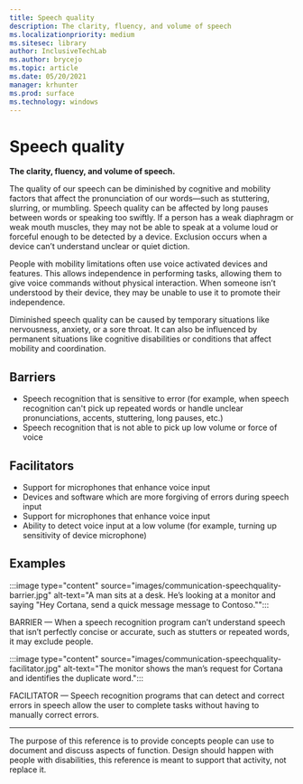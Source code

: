 ```yaml
---
title: Speech quality
description: The clarity, fluency, and volume of speech
ms.localizationpriority: medium
ms.sitesec: library
author: InclusiveTechLab
ms.author: brycejo 
ms.topic: article
ms.date: 05/20/2021
manager: krhunter
ms.prod: surface
ms.technology: windows
---
```


# Speech quality

**The clarity, fluency, and volume of speech.**

The quality of our speech can be diminished by cognitive and mobility factors that affect the pronunciation of our words—such as stuttering, slurring, or mumbling. Speech quality can be affected by long pauses between words or speaking too swiftly. If a person has a weak diaphragm or weak mouth muscles, they may not be able to speak at a volume loud or forceful enough to be detected by a device. Exclusion occurs when a device can’t understand unclear or quiet diction.

People with mobility limitations often use voice activated devices and features. This allows independence in performing tasks, allowing them to give voice commands without physical interaction. When someone isn’t understood by their device, they may be unable to use it to promote their independence.

Diminished speech quality can be caused by temporary situations like nervousness, anxiety, or a sore throat. It can also be influenced by permanent situations like cognitive disabilities or conditions that affect mobility and coordination.

## Barriers
* Speech recognition that is sensitive to error (for example, when speech recognition can't pick up repeated words or handle unclear pronunciations, accents, stuttering, long pauses, etc.)​
* Speech recognition that is not able to pick up low volume or force of voice​

## Facilitators
* Support for microphones that enhance voice input​
* Devices and software which are more forgiving of errors during speech input​
* Support for microphones that enhance voice input​
* Ability to detect voice input at a low volume (for example, turning up sensitivity of device microphone)

## Examples

:::image type="content" source="images/communication-speechquality-barrier.jpg" alt-text="A man sits at a desk. He’s looking at a monitor and saying &quot;Hey Cortana, send a quick message message to Contoso.&quot;":::

BARRIER — When a speech recognition program can’t understand speech that isn’t perfectly concise or accurate, such as stutters or repeated words, it may exclude people. 

:::image type="content" source="images/communication-speechquality-facilitator.jpg" alt-text="The monitor shows the man’s request for Cortana and identifies the duplicate word.":::

FACILITATOR — Speech recognition programs that can detect and correct errors in speech allow the user to complete tasks without having to manually correct errors.

[comment]: # (Footer statement)
___
The purpose of this reference is to provide concepts people can use to document and discuss aspects of function. Design should happen with people with disabilities, this reference is meant to support that activity, not replace it. 